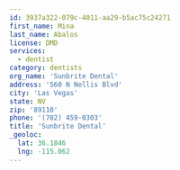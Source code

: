```yaml
---
id: 3937a322-079c-4011-aa29-b5ac75c24271
first_name: Mina
last_name: Abalos
license: DMD
services:
  - dentist
category: dentists
org_name: 'Sunbrite Dental'
address: '560 N Nellis Blvd'
city: 'Las Vegas'
state: NV
zip: '89110'
phone: '(702) 459-0303'
title: 'Sunbrite Dental'
_geoloc:
  lat: 36.1846
  lng: -115.062
---
```

